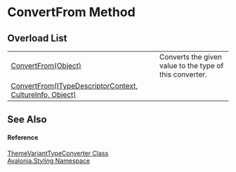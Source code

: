 # ConvertFrom Method


## Overload List
<table>
<tr>
<td><a href="https://learn.microsoft.com/dotnet/api/system.componentmodel.typeconverter.convertfrom#system-componentmodel-typeconverter-convertfrom(system-object)" target="_blank" rel="noopener noreferrer">ConvertFrom(Object)</a></td>
<td>Converts the given value to the type of this converter.</td>
</tr>
<tr>
<td><a href="M_Avalonia_Styling_ThemeVariantTypeConverter_ConvertFrom">ConvertFrom(ITypeDescriptorContext, CultureInfo, Object)</a></td>
<td> </td>
</tr>
</table>

## See Also


#### Reference
<a href="T_Avalonia_Styling_ThemeVariantTypeConverter">ThemeVariantTypeConverter Class</a>  
<a href="N_Avalonia_Styling">Avalonia.Styling Namespace</a>  

